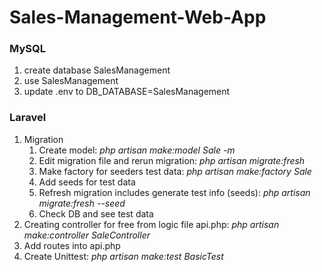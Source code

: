 # Sales-Management-Web-App

### MySQL
1. create database SalesManagement
2. use SalesManagement
3. update .env to DB_DATABASE=SalesManagement

### Laravel
1. Migration
   1. Create model: _php artisan make:model Sale -m_
   2. Edit migration file and rerun migration: _php artisan migrate:fresh_
   3. Make factory for seeders test data: _php artisan make:factory Sale_
   4. Add seeds for test data
   5. Refresh migration includes generate test info (seeds): _php artisan migrate:fresh --seed_
   6. Check DB and see test data
2. Creating controller for free from logic file api.php: _php artisan make:controller SaleController_
3. Add routes into api.php
4. Create Unittest: _php artisan make:test BasicTest_